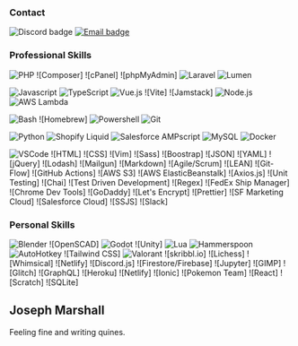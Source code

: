 ### Contact

![Discord badge](https://img.shields.io/badge/-Tocseoj%235982-5865F2?style=flat-square&logo=Discord&logoColor=white)
[![Email badge](https://img.shields.io/badge/-joe.scot.marshall@gmail.com-c14438?style=flat-square&logo=Gmail&logoColor=white)](mailto:joe.scot.marshall@gmail.com)

### Professional Skills

![PHP](https://img.shields.io/badge/-PHP-3F4F75?style=flat-square&logo=PHP&logoColor=white)
![Composer]
![cPanel]
![phpMyAdmin]
![Laravel](https://img.shields.io/badge/-Laravel-3F4F75?style=flat-square&logo=Laravel&logoColor=white)
![Lumen](https://img.shields.io/badge/-Lumen-3F4F75?style=flat-square&logo=Laravel&logoColor=white)

![Javascript](https://img.shields.io/badge/-Javascript-3F4F75?style=flat-square&logo=Javascript&logoColor=white)
![TypeScript](https://img.shields.io/badge/-TypeScript-3F4F75?style=flat-square&logo=TypeScript&logoColor=white)
![Vue.js](https://img.shields.io/badge/-Vue.js-3F4F75?style=flat-square&logo=Vue.js&logoColor=white)
![Vite]
![Jamstack]
![Node.js](https://img.shields.io/badge/-Vue.js-3F4F75?style=flat-square&logo=Node.js&logoColor=white)
![AWS Lambda](https://img.shields.io/badge/-AWS%20Lambda-3F4F75?style=flat-square&logo=AWS%20Lambda&logoColor=white)

![Bash](https://img.shields.io/badge/-Bash-3F4F75?style=flat-square&logo=iTerm2&logoColor=white)
![Homebrew]
![Powershell](https://img.shields.io/badge/-Powershell-3F4F75?style=flat-square&logo=PowerShell&logoColor=white)
![Git](https://img.shields.io/badge/-Git-3F4F75?style=flat-square&logo=Git&logoColor=white)

![Python](https://img.shields.io/badge/-Python-3F4F75?style=flat-square&logo=Python&logoColor=white)
![Shopify Liquid](https://img.shields.io/badge/-Liquid-3F4F75?style=flat-square&logo=Shopify&logoColor=white)
![Salesforce AMPscript](https://img.shields.io/badge/-AMPscript-3F4F75?style=flat-square&logo=Salesforce&logoColor=white)
![MySQL](https://img.shields.io/badge/-MySQL-3F4F75?style=flat-square&logo=MySQL&logoColor=white)
![Docker](https://img.shields.io/badge/-Docker-3F4F75?style=flat-square&logo=Docker&logoColor=white)

![VSCode](https://img.shields.io/badge/-VSCode-3F4F75?style=flat-square&logo=Visual%20Studio%20Code&logoColor=white)
![HTML]
![CSS]
![Vim]
![Sass]
![Boostrap]
![JSON]
![YAML]
![jQuery]
![Lodash]
![Mailgun]
![Markdown]
![Agile/Scrum]
![LEAN]
![Git-Flow]
![GitHub Actions]
![AWS S3]
![AWS ElasticBeanstalk]
![Axios.js]
![Unit Testing]
![Chai]
![Test Driven Development]
![Regex]
![FedEx Ship Manager]
![Chrome Dev Tools]
![GoDaddy]
![Let's Encrypt]
![Prettier]
![SF Marketing Cloud]
![Salesforce Cloud]
![SSJS]
![Slack]

### Personal Skills

![Blender](https://img.shields.io/badge/-Blender-118080?style=flat-square&logo=Blender&logoColor=white)
![OpenSCAD]
![Godot](https://img.shields.io/badge/-Godot-118080?style=flat-square&logo=Godot%20Engine&logoColor=white)
![Unity]
![Lua](https://img.shields.io/badge/-Lua-118080?style=flat-square&logo=Lua&logoColor=white)
![Hammerspoon](https://img.shields.io/badge/-Hammerspoon-118080?style=flat-square&logo=Textpattern&logoColor=white)
![AutoHotkey](https://img.shields.io/badge/-AutoHotkey-118080?style=flat-square&logo=AutoHotkey&logoColor=white)
![Tailwind CSS]
![Valorant](https://img.shields.io/badge/-Silver%201-FA4454?style=flat-square&logo=Valorant&logoColor=white)
![skribbl.io]
![Lichess]
![Whimsical]
![Netlify]
![Discord.js]
![Firestore/Firebase]
![Jupyter]
![GIMP]
![Glitch]
![GraphQL]
![Heroku]
![Netlify]
![Ionic]
![Pokemon Team]
![React]
![Scratch]
![SQLite]

## Joseph Marshall

Feeling fine and writing quines.
